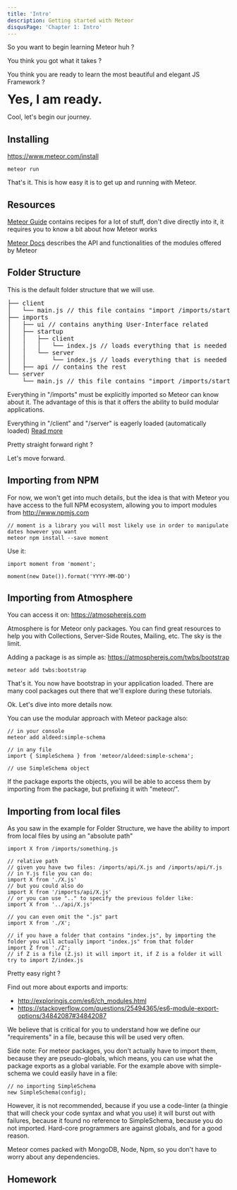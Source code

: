```yaml
---
title: 'Intro'
description: Getting started with Meteor
disqusPage: 'Chapter 1: Intro'
---
```


So you want to begin learning Meteor huh ?

You think you got what it takes ?

You think you are ready to learn the most beautiful and elegant JS Framework ?

<strong style="font-size: 2em">Yes, I am ready.</strong>

Cool, let's begin our journey.

## Installing

https://www.meteor.com/install

```
meteor run
```

That's it. This is how easy it is to get up and running with Meteor.

## Resources

[Meteor Guide](https://guide.meteor.com) contains recipes for a lot of stuff, don't dive directly into it, it requires you to know a bit about how Meteor works

[Meteor Docs](https://guide.meteor.com) describes the API and functionalities of the modules offered by Meteor

## Folder Structure

This is the default folder structure that we will use.

<pre>
├── client 
│   └── main.js // this file contains "import /imports/startup/client"
├── imports
│   ├── ui // contains anything User-Interface related
│   ├── startup
│   │   ├── client
│   │   │   └── index.js // loads everything that is needed for the client to function
│   │   └── server
│   │       └── index.js // loads everything that is needed for the server to function
│   ├── api // contains the rest
└── server 
    └── main.js // this file contains "import /imports/startup/server"
</pre>

Everything in "/imports" must be explicitly imported so Meteor can know about it.
The advantage of this is that it offers the ability to build modular applications.

Everything in "/client" and "/server" is eagerly loaded (automatically loaded) [Read more](https://guide.meteor.com/structure.html#load-order) 

Pretty straight forward right ?

Let's move forward.

## Importing from NPM

For now, we won't get into much details, but the idea is that with Meteor you have access to the full NPM ecosystem, allowing you to import
modules from http://www.npmjs.com

```
// moment is a library you will most likely use in order to manipulate dates however you want
meteor npm install --save moment
```

Use it:
```
import moment from 'moment';

moment(new Date()).format('YYYY-MM-DD')
```

## Importing from Atmosphere

You can access it on: https://atmospherejs.com

Atmosphere is for Meteor only packages. You can find great resources to help you with Collections, Server-Side Routes, Mailing, etc.
The sky is the limit.

Adding a package is as simple as:
https://atmospherejs.com/twbs/bootstrap

```
meteor add twbs:bootstrap
```

That's it. You now have bootstrap in your application loaded. There are many cool packages out there that we'll explore during these tutorials.

Ok. Let's dive into more details now.

You can use the modular approach with Meteor package also:

```
// in your console
meteor add aldeed:simple-schema
```
```
// in any file
import { SimpleSchema } from 'meteor/aldeed:simple-schema';

// use SimpleSchema object
```

If the package exports the objects, you will be able to access them by importing from the package, but prefixing it with "meteor/".

## Importing from local files

As you saw in the example for Folder Structure, we have the ability to import from local files by using an "absolute path"
```
import X from /imports/something.js
```

```
// relative path
// given you have two files: /imports/api/X.js and /imports/api/Y.js
// in Y.js file you can do:
import X from './X.js'
// but you could also do
import X from '/imports/api/X.js'
// or you can use ".." to specify the previous folder like:
import X from '../api/X.js'

// you can even omit the ".js" part
import X from './X';

// if you have a folder that contains "index.js", by importing the folder you will actually import "index.js" from that folder
import Z from './Z';
// if Z is a file (Z.js) it will import it, if Z is a folder it will try to import Z/index.js
```

Pretty easy right ?

Find out more about exports and imports:
- http://exploringjs.com/es6/ch_modules.html
- https://stackoverflow.com/questions/25494365/es6-module-export-options/34842087#34842087

We believe that is critical for you to understand how we define our "requirements" in a file, because this will be used very often.

Side note: For meteor packages, you don't actually have to import them, because they are pseudo-globals, which means, you can use what the package exports
as a global variable. For the example above with simple-schema we could easily have in a file:

```
// no importing SimpleSchema
new SimpleSchema(config);
```

However, it is not recommended, because if you use a code-linter (a thingie that will check your code syntax and what you use) it will burst out with failures,
because it found no reference to SimpleSchema, because you do not imported. Hard-core programmers are against globals, and for a good reason.

Meteor comes packed with MongoDB, Node, Npm, so you don't have to worry about any dependencies.

## Homework



